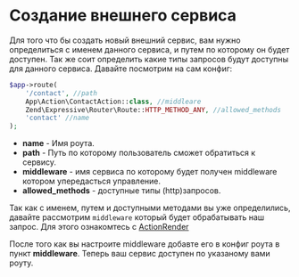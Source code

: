 # Создание внешнего сервиса

Для того что бы создать новый внешний сервис, вам нужно определиться с именем данного сервиса, 
и путем по которому он будет доступен.
Так же соит определить какие типы запросов будут доступны для данного сервиса.
Давайте посмотрим на сам конфиг:

```php
$app->route(
    '/contact', //path
    App\Action\ContactAction::class, //middleare
    Zend\Expressive\Router\Route::HTTP_METHOD_ANY, //allowed_methods
    'contact' //name
);
```

* **name** - Имя роута.
* **path** - Путь по которому пользователь сможет обратиться к сервису.
* **middleware** - имя сервиса по которому будет получен middleware котором упередасться управление.
* **allowed_methods** - доступные типы (http)запросов.

Так как с именем, путем и доступными методами вы уже определились, 
давайте рассмотрим `middleware` который будет обрабатывать наш запрос.
Для этого ознакомтесь с [ActionRender ](https://github.com/rollun-com/rollun-actionrender/blob/master/README.md)

После того как вы настроите middleware добавте его в конфиг роута в пункт **middleware**.
Теперь ваш сервис доступен по указаному вами роуту.